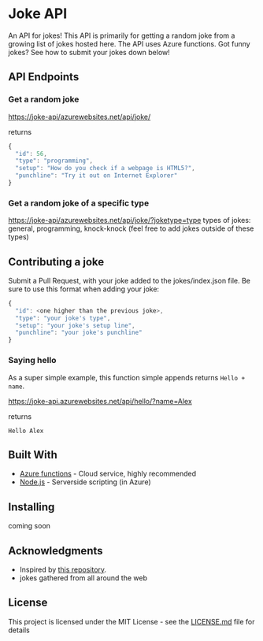 # Joke API

An API for jokes!  This API is primarily for getting a random joke from a growing list of jokes hosted here.  The API uses Azure functions.  Got funny jokes?  See how to submit your jokes down below!

## API Endpoints

### Get a random joke

[https://joke-api/azurewebsites.net/api/joke/](https:/joke-api/azurewebsites.net/api/joke/)

returns

```javascript
{
  "id": 56,
  "type": "programming",
  "setup": "How do you check if a webpage is HTML5?",
  "punchline": "Try it out on Internet Explorer"
}
```

### Get a random joke of a specific type

<https://joke-api/azurewebsites.net/api/joke/?joketype=type>
types of jokes: general, programming, knock-knock (feel free to add jokes outside of these types)

## Contributing a joke

Submit a Pull Request, with your joke added to the jokes/index.json file. Be sure to use this format when adding your joke:

```javascript
{
  "id": <one higher than the previous joke>,
  "type": "your joke's type",
  "setup": "your joke's setup line",
  "punchline": "your joke's punchline"
}
```

### Saying hello

As a super simple example, this function simple appends returns `Hello + name`.

<https://joke-api.azurewebsites.net/api/hello/?name=Alex>

returns

```text
Hello Alex
```

## Built With

* [Azure functions](https://docs.microsoft.com/en-us/azure/azure-functions/) - Cloud service, highly recommended
* [Node.js](https://nodejs.org/en/docs/) - Serverside scripting (in Azure)

## Installing

coming soon

## Acknowledgments

* Inspired by [this repository](https://github.com/15Dkatz/official_joke_api).
* jokes gathered from all around the web

## License

This project is licensed under the MIT License - see the [LICENSE.md](https://github.com/alexweininger/joke-api/blob/master/LICENSE) file for details

